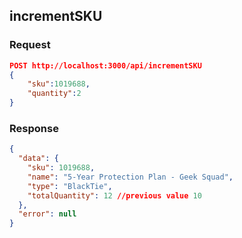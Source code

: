 ## incrementSKU

### Request

```json
POST http://localhost:3000/api/incrementSKU
{
    "sku":1019688,
    "quantity":2
}
```

### Response

```json
{
  "data": {
    "sku": 1019688,
    "name": "5-Year Protection Plan - Geek Squad",
    "type": "BlackTie",
    "totalQuantity": 12 //previous value 10
  },
  "error": null
}
```
